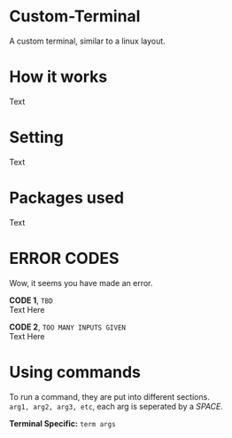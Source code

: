 # Custom-Terminal
A custom terminal, similar to a linux layout.

# How it works
Text

# Setting 
Text 

# Packages used
Text

# ERROR CODES
Wow, it seems you have made an error. 

**CODE 1**, `TBD`  
Text Here  
  
**CODE 2**, `TOO MANY INPUTS GIVEN`  
Text Here

# Using commands
To run a command, they are put into different sections.  
`arg1, arg2, arg3, etc`, each arg is seperated by a *SPACE*.  

**Terminal Specific:** `term args`  
